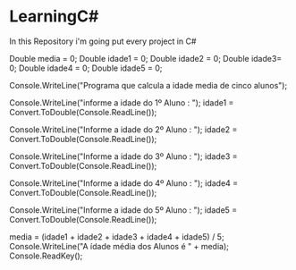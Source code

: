 # LearningC#
In this Repository i'm going put every project in C#

Double media = 0;
Double idade1 = 0;
Double idade2 = 0;
Double idade3= 0;
Double idade4 = 0;
Double idade5 = 0;

Console.WriteLine("Programa que calcula a idade media de cinco alunos");

Console.WriteLine("informe a idade do 1º Aluno : ");
idade1 = Convert.ToDouble(Console.ReadLine());

Console.WriteLine("Informe a idade do 2º Aluno : ");
idade2 = Convert.ToDouble(Console.ReadLine());

Console.WriteLine("Informe a idade do 3º Aluno : ");
idade3 = Convert.ToDouble(Console.ReadLine());

Console.WriteLine("Informe a idade do 4º Aluno : ");
idade4 = Convert.ToDouble(Console.ReadLine());

Console.WriteLine("Informe a idade do 5º Aluno : ");
idade5 = Convert.ToDouble(Console.ReadLine());

media = (idade1 + idade2 + idade3 + idade4 + idade5) / 5;
Console.WriteLine("A ídade média dos Alunos é " + media);
Console.ReadKey();
